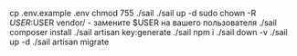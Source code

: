 cp .env.example .env
chmod 755 ./sail
./sail up -d
sudo chown -R $USER:$USER vendor/ - замените $USER на вашего пользователя
./sail composer install
./sail artisan key:generate
./sail npm i
./sail down -v
./sail up -d
./sail artisan migrate
